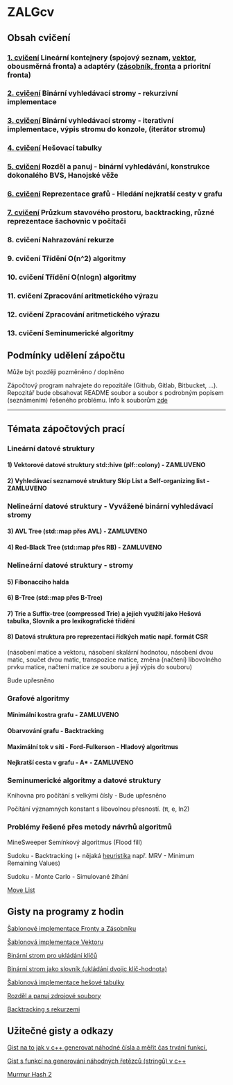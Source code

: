 # ZALGcv

## Obsah cvičení
### [1. cvičení](https://github.com/martinnovaak/ZALGcv/tree/main/cv1) Lineární kontejnery (spojový seznam, [vektor](https://gist.github.com/martinnovaak/7df4e37a710844ebd30d5d87329d9642), obousměrná fronta) a adaptéry ([zásobník, fronta](https://gist.github.com/martinnovaak/6617749869d7549c138074477d40eee3) a prioritní fronta)
### [2. cvičení](https://github.com/martinnovaak/ZALGcv/tree/main/cv2) Binární vyhledávací stromy - rekurzivní implementace
### [3. cvičení](https://github.com/martinnovaak/ZALGcv/tree/main/cv3) Binární vyhledávací stromy - iterativní implementace, výpis stromu do konzole, (iterátor stromu)
### [4. cvičení](https://github.com/martinnovaak/ZALGcv/tree/main/cv4) Hešovací tabulky
### [5. cvičení](https://github.com/martinnovaak/ZALGcv/tree/main/cv5) Rozděl a panuj - binární vyhledávání, konstrukce dokonalého BVS, Hanojské věže
### [6. cvičení](https://github.com/martinnovaak/ZALGcv/tree/main/cv6) Reprezentace grafů - Hledání nejkratší cesty v grafu
### [7. cvičení](https://github.com/martinnovaak/ZALGcv/tree/main/cv7) Průzkum stavového prostoru, backtracking, různé reprezentace šachovnic v počítači
### 8. cvičení Nahrazování rekurze
### 9. cvičení Třídění O(n^2) algoritmy
### 10. cvičení Třídění O(nlogn) algoritmy
### 11. cvičení Zpracování aritmetického výrazu
### 12. cvičení Zpracování aritmetického výrazu
### 13. cvičení Seminumerické algoritmy

## Podmínky udělení zápočtu
Může být později pozměněno / doplněno

Zápočtový program nahrajete do repozitáře (Github, Gitlab, Bitbucket, ...). Repozitář bude obsahovat README soubor a soubor s podrobným popisem (seznámením) řešeného problému. Info k souborům [zde](https://gist.github.com/martinnovaak/9ab3ea05f277dcfa50fd383077ac63af)

---

## Témata zápočtových prací

### Lineární datové struktury

#### 1) Vektorové datové struktury std::hive (plf::colony) - ZAMLUVENO

#### 2) Vyhledávací seznamové struktury Skip List a Self-organizing list - ZAMLUVENO

### Nelineární datové struktury - Vyvážené binární vyhledávací stromy 

#### 3) AVL Tree (std::map přes AVL) - ZAMLUVENO

#### 4) Red-Black Tree (std::map přes RB) - ZAMLUVENO

### Nelineární datové struktury - stromy

#### 5) Fibonacciho halda

#### 6) B-Tree (std::map přes B-Tree)

#### 7) Trie a Suffix-tree (compressed Trie) a jejich využití jako Hešová tabulka, Slovník a pro lexikografické třídění

#### 8) Datová struktura pro reprezentaci řídkých matic např. formát CSR 
(násobení matice a vektoru, násobení skalární hodnotou, násobení dvou matic, součet dvou matic, transpozice matice, změna (načtení) libovolného prvku matice, načtení matice ze souboru a její výpis do souboru)


Bude upřesněno

### Grafové algoritmy

#### Minimální kostra grafu - ZAMLUVENO

#### Obarvování grafu - Backtracking

#### Maximální tok v síti - Ford-Fulkerson - Hladový algoritmus

#### Nejkratší cesta v grafu - A* - ZAMLUVENO

### Seminumerické algoritmy a datové struktury

Knihovna pro počítání s velkými čísly - Bude upřesněno

Počítání významných konstant s libovolnou přesností. (π, e, ln2)

### Problémy řešené přes metody návrhů algoritmů

MineSweeper Semínkový algoritmus (Flood fill)

Sudoku - Backtracking (+ nějaká [heuristika](https://www.cs.rochester.edu/u/brown/242/assts/termprojs/Sudoku09.pdf) např. MRV - Minimum Remaining Values)

Sudoku - Monte Carlo - Simulované žíhání

[Move List](https://www.chessprogramming.org/Move_List)

## Gisty na programy z hodin

[Šablonové implementace Fronty a Zásobníku](https://gist.github.com/martinnovaak/6617749869d7549c138074477d40eee3)

[Šablonová implementace Vektoru](https://gist.github.com/martinnovaak/7df4e37a710844ebd30d5d87329d9642)

[Binární strom pro ukládání klíčů](https://gist.github.com/martinnovaak/23dfe3af1849e8882fe199801d9f3774)

[Binární strom jako slovník (ukládání dvojic klíč-hodnota)](https://gist.github.com/martinnovaak/9351e3167d2ecfba1fa11d9722ca6357)

[Šablonová implementace hešové tabulky](https://gist.github.com/martinnovaak/be863bb6e863d38674db65438d4f6cda)

[Rozděl a panuj zdrojové soubory](https://gist.github.com/martinnovaak/4d06aafa93f49ee8ff87efd430e296d6)

[Backtracking s rekurzemi](https://gist.github.com/martinnovaak/47ab6da0b7c43935cb9a754959c2deec)


## Užitečné gisty a odkazy

[Gist na to jak v c++ generovat náhodné čísla a měřit čas trvání funkcí.](https://gist.github.com/martinnovaak/c05999dc306db538b7c98974cca93aa8)

[Gist s funkcí na generování náhodných řetězců (stringů) v c++](https://gist.github.com/martinnovaak/260a0c35373c4ded3f2be60b2944cb03)

[Murmur Hash 2](https://gist.github.com/martinnovaak/83f0f5f2a534c0e7abed9cee92a0d3c5)
